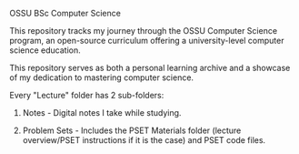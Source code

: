 OSSU BSc Computer Science

This repository tracks my journey through the OSSU Computer Science program, an open-source curriculum offering a university-level computer science education. 

This repository serves as both a personal learning archive and a showcase of my dedication to mastering computer science.

Every "Lecture" folder has 2 sub-folders:

1. Notes - Digital notes I take while studying.

2. Problem Sets - Includes the PSET Materials folder (lecture overview/PSET instructions if it is the case) and PSET code files.
